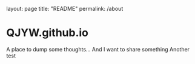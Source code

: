 layout: page
title: "README"
permalink: /about

# QJYW.github.io
A place to dump some thoughts...
And I want to share something
Another test

